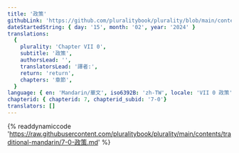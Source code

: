 ```yaml
---
title: '政策'
githubLink: 'https://github.com/pluralitybook/plurality/blob/main/contents/traditional-mandarin/7-0-政策.md'
dateStartedString: { day: '15', month: '02', year: '2024' }
translations:
  {
    plurality: 'Chapter VII 0',
    subtitle: '政策',
    authorsLead: '',
    translatorsLead: '譯者:',
    return: 'return',
    chapters: '章節',
  }
language: { en: 'Mandarin/華文', iso6392B: 'zh-TW', locale: 'VII 0 政策' }
chapterid: { chapterid: 7, chapterid_subid: '7-0'}
translators: []
---
```

{% readdynamiccode 'https://raw.githubusercontent.com/pluralitybook/plurality/main/contents/traditional-mandarin/7-0-政策.md' %}